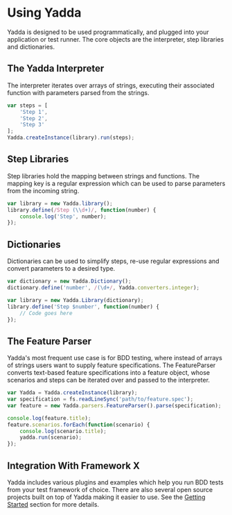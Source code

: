 # Using Yadda

Yadda is designed to be used programmatically, and plugged into your application or test runner. The core objects are the interpreter, step libraries and dictionaries.

## The Yadda Interpreter
The interpreter iterates over arrays of strings, executing their associated function with parameters parsed from the strings.
```js
var steps = [
    'Step 1',
    'Step 2',
    'Step 3'
];
Yadda.createInstance(library).run(steps);
```

## Step Libraries
Step libraries hold the mapping between strings and functions. The mapping key is a regular expression which can be used to parse parameters from the incoming string.
```js
var library = new Yadda.library();
library.define(/Step (\\d+)/, function(number) {
    console.log('Step', number);
});
```

## Dictionaries
Dictionaries can be used to simplify steps, re-use regular expressions and convert parameters to a desired type.
```js
var dictionary = new Yadda.Dictionary();
dictionary.define('number', /(\d+/, Yadda.converters.integer);

var library = new Yadda.Library(dictionary);
library.define('Step $number', function(number) {
    // Code goes here
});
```

## The Feature Parser
Yadda's most frequent use case is for BDD testing, where instead of arrays of strings users want to supply feature specifications. The FeatureParser converts text-based feature specifications into a feature object, whose scenarios and steps can be iterated over and passed to the interpreter.
```js
var Yadda = Yadda.createInstance(library);
var specification = fs.readLineSync('path/to/feature.spec');
var feature = new Yadda.parsers.FeatureParser().parse(specification);

console.log(feature.title);
feature.scenarios.forEach(function(scenario) {
    console.log(scenario.title);
    yadda.run(scenario);
});
```

## Integration With Framework X
Yadda includes various plugins and examples which help you run BDD tests from your test framework of choice. There are also several open source projects built on top of Yadda making it easier to use. See the [Getting Started](../getting-started) section for more details.
